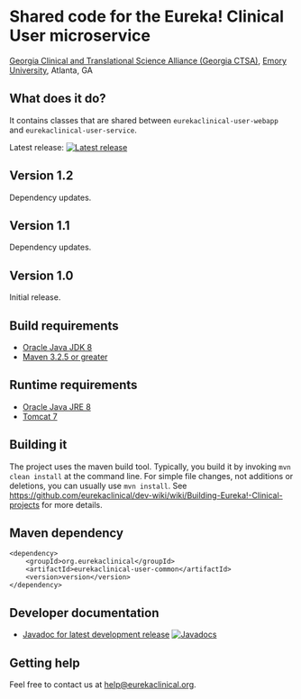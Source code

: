 # Shared code for the Eureka! Clinical User microservice
[Georgia Clinical and Translational Science Alliance (Georgia CTSA)](http://www.georgiactsa.org), [Emory University](http://www.emory.edu), Atlanta, GA

## What does it do?
It contains classes that are shared between `eurekaclinical-user-webapp` and `eurekaclinical-user-service`.

Latest release: [![Latest release](https://maven-badges.herokuapp.com/maven-central/org.eurekaclinical/eurekaclinical-user-common/badge.svg)](https://maven-badges.herokuapp.com/maven-central/org.eurekaclinical/eurekaclinical-user-common)

## Version 1.2
Dependency updates.

## Version 1.1
Dependency updates.

## Version 1.0
Initial release.

## Build requirements
* [Oracle Java JDK 8](http://www.oracle.com/technetwork/java/javase/overview/index.html)
* [Maven 3.2.5 or greater](https://maven.apache.org)

## Runtime requirements
* [Oracle Java JRE 8](http://www.oracle.com/technetwork/java/javase/overview/index.html)
* [Tomcat 7](https://tomcat.apache.org)

## Building it
The project uses the maven build tool. Typically, you build it by invoking `mvn clean install` at the command line. For simple file changes, not additions or deletions, you can usually use `mvn install`. See https://github.com/eurekaclinical/dev-wiki/wiki/Building-Eureka!-Clinical-projects for more details.

## Maven dependency
```
<dependency>
    <groupId>org.eurekaclinical</groupId>
    <artifactId>eurekaclinical-user-common</artifactId>
    <version>version</version>
</dependency>
```

## Developer documentation
* [Javadoc for latest development release](http://javadoc.io/doc/org.eurekaclinical/eurekaclinical-user-common) [![Javadocs](http://javadoc.io/badge/org.eurekaclinical/eurekaclinical-user-common.svg)](http://javadoc.io/doc/org.eurekaclinical/eurekaclinical-user-common)

## Getting help
Feel free to contact us at help@eurekaclinical.org.

